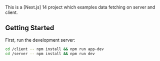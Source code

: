 This is a [Next.js] 14 project which examples data fetching on server and client.

## Getting Started

First, run the development server:

```bash
cd /client -- npm install && npm run app-dev
cd /server -- npm install && npm run dev
```
